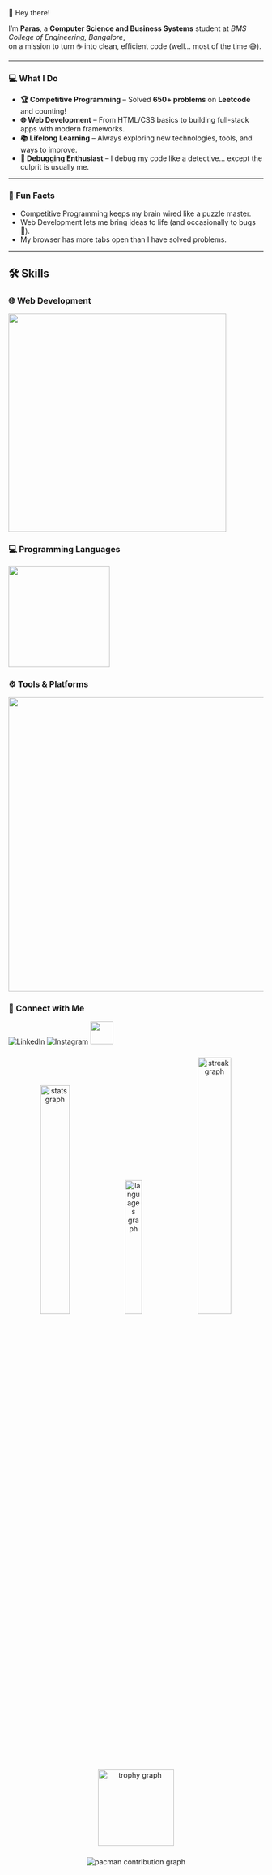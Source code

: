 <link rel="stylesheet" type='text/css' href="https://cdn.jsdelivr.net/gh/devicons/devicon@latest/devicon.min.css" />
👋 Hey there!

I’m **Paras**, a **Computer Science and Business Systems** student at *BMS College of Engineering, Bangalore*,  
on a mission to turn ☕ into clean, efficient code (well… most of the time 😅).

---

### 💻 What I Do
- **🏆 Competitive Programming** – Solved **650+ problems** on **Leetcode** and counting!
- **🌐 Web Development** – From HTML/CSS basics to building full-stack apps with modern frameworks.
- **📚 Lifelong Learning** – Always exploring new technologies, tools, and ways to improve.
- **🐞 Debugging Enthusiast** – I debug my code like a detective… except the culprit is usually me.

---

### 🚀 Fun Facts
- Competitive Programming keeps my brain wired like a puzzle master.  
- Web Development lets me bring ideas to life (and occasionally to bugs 🐛).
- My browser has more tabs open than I have solved problems.

---

## 🛠 Skills

### 🌐 Web Development
<div align="left">
  <a href="https://skillicons.dev">
    <img 
      src="https://skillicons.dev/icons?i=html,css,js,tailwind,vite,react,nodejs,nextjs&perline=10" 
      style="width: 430px; height: auto;"
    />
  </a>
</div>

<!-- Programming Languages -->
### 💻 Programming Languages
<div align="left">
  <a href="https://skillicons.dev">
    <img 
      src="https://skillicons.dev/icons?i=cpp,c,py,java&perline=10" 
      style="width: 200px; height: auto;"
    />
  </a>
</div>

### ⚙️ Tools & Platforms
<div align="left">
  <a href="https://skillicons.dev">
    <img 
      src="https://skillicons.dev/icons?i=vscode,bash,git,github,mongodb,mysql,matlab,gcp,windows,apple&perline=10" 
      style="width: 580px; height: auto;"
    />
  </a>
</div>


### 🤝 Connect with Me
[![LinkedIn](https://skillicons.dev/icons?i=linkedin&size=60)](https://www.linkedin.com/in/paras-yadav2004)
[![Instagram](https://skillicons.dev/icons?i=instagram&size=60)](https://www.instagram.com/parasydv_2004/)
[<img src="https://raw.githubusercontent.com/rahuldkjain/github-profile-readme-generator/master/src/images/icons/Social/leet-code.svg" height="45" />](https://leetcode.com/u/paras_ydv/)




###

<div align="center">
  <img src="https://github-readme-stats.vercel.app/api?username=Paras-ydv&cache_seconds=86400&hide_title=false&hide_rank=false&show_icons=true&include_all_commits=true&count_private=true&disable_animations=false&theme=dracula&locale=en&hide_border=false" width="34%" alt="stats graph" />
  <img src="https://github-readme-stats.vercel.app/api/top-langs/?username=Paras-ydv&theme=dracula&hide_border=false&include_all_commits=true&count_private=true&layout=compact" width="26%" alt="languages graph" />
  <img src="https://streak-stats.demolab.com?user=Paras-ydv&locale=en&mode=daily&theme=dracula&hide_border=false&border_radius=5&order=3" width="36%" alt="streak graph" />
  <img src="https://github-profile-trophy.vercel.app/?username=Paras-ydv&theme=dracula&column=-1&row=1&margin-w=8&margin-h=8&no-bg=false&no-frame=false&order=4" height="150" alt="trophy graph"  />
</div>

###

<div align="center">
  <picture>
    <source media="(prefers-color-scheme: dark)" srcset="https://raw.githubusercontent.com/Paras-ydv/Paras-ydv/output/pacman-contribution-graph-dark.svg">
    <source media="(prefers-color-scheme: light)" srcset="https://raw.githubusercontent.com/Paras-ydv/Paras-ydv/output/pacman-contribution-graph.svg">
    <img alt="pacman contribution graph" src="https://paras-ydv.github.io/Paras-ydv/pacman-contribution-graph.svg">
  </picture>
</div>
